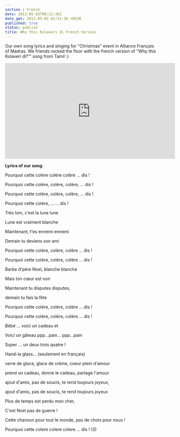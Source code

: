 ```yaml
---
section : French
date: 2013-05-03T08:21:36Z
date_gmt: 2013-05-03 02:51:36 +0530
published: true
status: publish
title: Why this Kolaveri di French Version
---
```


Our own song lyrics and singing for "Christmas" event in Alliance Fran&ccedil;ais of Madras. We friends rocked the floor with the french version of "Why this Kolaveri di?'" song from Tamil :)

<iframe width="560" height="315" src="https://www.youtube.com/embed/EAQcsbRq0xI" frameborder="0" allowfullscreen></iframe>

**Lyrics of our song**:

Pourquoi cette col&egrave;re col&egrave;re col&egrave;re ... dis ! 

Pourquoi cette col&egrave;re, col&egrave;re, col&egrave;re, ... dis ! 

Pourquoi cette col&egrave;re, col&egrave;re, col&egrave;re, ... dis ! 

Pourquoi cette col&egrave;re, ... ... dis ! 


Tr&egrave;s loin, c'est la lune lune 

Lune est vraiment blanche 

Maintenant, t'es ennemi ennemi 

Demain tu deviens son ami 

Pourquoi cette col&egrave;re, col&egrave;re, col&egrave;re ... dis ! 

Pourquoi cette col&egrave;re, col&egrave;re, col&egrave;re ... dis ! 


Barbe d'p&egrave;re Noel, blanche blanche 

Mais ton c&oelig;ur est noir 

Maintenant tu disputes disputes, 

demain tu fais la f&ecirc;te 

Pourquoi cette col&egrave;re, col&egrave;re, col&egrave;re ... dis !
 
Pourquoi cette col&egrave;re, col&egrave;re, col&egrave;re ... dis ! 


B&eacute;b&eacute; ... voici un cadeau et 

Voici un g&acirc;teau ppp...pain... ppp...pain 

Super ... un deux trois quatre ! 


Hand-la glass... (seulement en fran&ccedil;ais) 

verre de glace, glace de cr&egrave;me, coeur plein d'amour 

prend un cadeau, donne le cadeau, partage l'amour 

ajout d'amis, pas de soucis, te rend toujours joyeux, 

ajout d'amis, pas de soucis, te rend toujours joyeux



Plus de temps est perdu mon cher, 

C'est Noel pas de guerre ! 

Cette chanson pour tout le monde, pas de choix pour nous ! 

Pourquoi cette colere colere colere ... dis ! (3)

